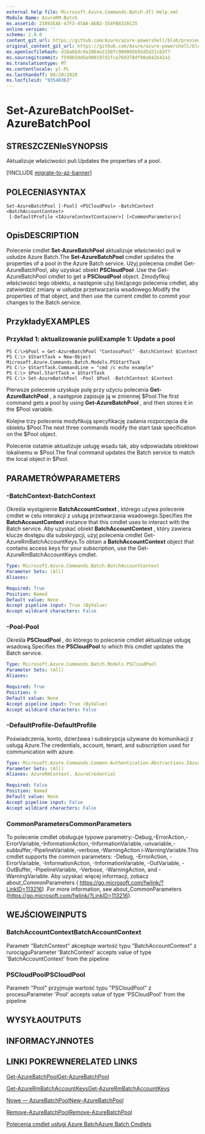 ```yaml
---
external help file: Microsoft.Azure.Commands.Batch.dll-Help.xml
Module Name: AzureRM.Batch
ms.assetid: 23893EAE-47F3-45AA-AEB2-354FB8316C25
online version: ''
schema: 2.0.0
content_git_url: https://github.com/Azure/azure-powershell/blob/preview/src/ResourceManager/AzureBatch/Commands.Batch/help/Set-AzureBatchPool.md
original_content_git_url: https://github.com/Azure/azure-powershell/blob/preview/src/ResourceManager/AzureBatch/Commands.Batch/help/Set-AzureBatchPool.md
ms.openlocfilehash: d18a6bdc9a2064e21507c909005692d5d21c63f7
ms.sourcegitcommit: f599b50d5e980197d1fca769378df90a842b42a1
ms.translationtype: MT
ms.contentlocale: pl-PL
ms.lasthandoff: 08/20/2020
ms.locfileid: "93548363"
---
```

# <span data-ttu-id="c59bd-101">Set-AzureBatchPool</span><span class="sxs-lookup"><span data-stu-id="c59bd-101">Set-AzureBatchPool</span></span>

## <span data-ttu-id="c59bd-102">STRESZCZENIe</span><span class="sxs-lookup"><span data-stu-id="c59bd-102">SYNOPSIS</span></span>
<span data-ttu-id="c59bd-103">Aktualizuje właściwości puli.</span><span class="sxs-lookup"><span data-stu-id="c59bd-103">Updates the properties of a pool.</span></span>

[!INCLUDE [migrate-to-az-banner](../../includes/migrate-to-az-banner.md)]

## <span data-ttu-id="c59bd-104">POLECENIA</span><span class="sxs-lookup"><span data-stu-id="c59bd-104">SYNTAX</span></span>

```
Set-AzureBatchPool [-Pool] <PSCloudPool> -BatchContext <BatchAccountContext>
 [-DefaultProfile <IAzureContextContainer>] [<CommonParameters>]
```

## <span data-ttu-id="c59bd-105">Opis</span><span class="sxs-lookup"><span data-stu-id="c59bd-105">DESCRIPTION</span></span>
<span data-ttu-id="c59bd-106">Polecenie cmdlet **Set-AzureBatchPool** aktualizuje właściwości puli w usłudze Azure Batch.</span><span class="sxs-lookup"><span data-stu-id="c59bd-106">The **Set-AzureBatchPool** cmdlet updates the properties of a pool in the Azure Batch service.</span></span>
<span data-ttu-id="c59bd-107">Użyj polecenia cmdlet Get-AzureBatchPool, aby uzyskać obiekt **PSCloudPool** .</span><span class="sxs-lookup"><span data-stu-id="c59bd-107">Use the Get-AzureBatchPool cmdlet to get a **PSCloudPool** object.</span></span>
<span data-ttu-id="c59bd-108">Zmodyfikuj właściwości tego obiektu, a następnie użyj bieżącego polecenia cmdlet, aby zatwierdzić zmiany w usłudze przetwarzania wsadowego.</span><span class="sxs-lookup"><span data-stu-id="c59bd-108">Modify the properties of that object, and then use the current cmdlet to commit your changes to the Batch service.</span></span>

## <span data-ttu-id="c59bd-109">Przykłady</span><span class="sxs-lookup"><span data-stu-id="c59bd-109">EXAMPLES</span></span>

### <span data-ttu-id="c59bd-110">Przykład 1: aktualizowanie puli</span><span class="sxs-lookup"><span data-stu-id="c59bd-110">Example 1: Update a pool</span></span>
```
PS C:\>$Pool = Get-AzureBatchPool "ContosoPool" -BatchContext $Context
PS C:\> $StartTask = New-Object Microsoft.Azure.Commands.Batch.Models.PSStartTask
PS C:\> $StartTask.CommandLine = "cmd /c echo example"
PS C:\> $Pool.StartTask = $StartTask
PS C:\> Set-AzureBatchPool -Pool $Pool -BatchContext $Context
```

<span data-ttu-id="c59bd-111">Pierwsze polecenie uzyskuje pulę przy użyciu polecenia **Get-AzureBatchPool** , a następnie zapisuje ją w zmiennej $Pool.</span><span class="sxs-lookup"><span data-stu-id="c59bd-111">The first command gets a pool by using **Get-AzureBatchPool** , and then stores it in the $Pool variable.</span></span>

<span data-ttu-id="c59bd-112">Kolejne trzy polecenia modyfikują specyfikację zadania rozpoczęcia dla obiektu $Pool.</span><span class="sxs-lookup"><span data-stu-id="c59bd-112">The next three commands modify the start task specification on the $Pool object.</span></span>

<span data-ttu-id="c59bd-113">Polecenie ostatnie aktualizuje usługę wsadu tak, aby odpowiadała obiektowi lokalnemu w $Pool.</span><span class="sxs-lookup"><span data-stu-id="c59bd-113">The final command updates the Batch service to match the local object in $Pool.</span></span>

## <span data-ttu-id="c59bd-114">PARAMETRÓW</span><span class="sxs-lookup"><span data-stu-id="c59bd-114">PARAMETERS</span></span>

### <span data-ttu-id="c59bd-115">-BatchContext</span><span class="sxs-lookup"><span data-stu-id="c59bd-115">-BatchContext</span></span>
<span data-ttu-id="c59bd-116">Określa wystąpienie **BatchAccountContext** , którego używa polecenie cmdlet w celu interakcji z usługą przetwarzania wsadowego.</span><span class="sxs-lookup"><span data-stu-id="c59bd-116">Specifies the **BatchAccountContext** instance that this cmdlet uses to interact with the Batch service.</span></span>
<span data-ttu-id="c59bd-117">Aby uzyskać obiekt **BatchAccountContext** , który zawiera klucze dostępu dla subskrypcji, użyj polecenia cmdlet Get-AzureRmBatchAccountKeys.</span><span class="sxs-lookup"><span data-stu-id="c59bd-117">To obtain a **BatchAccountContext** object that contains access keys for your subscription, use the Get-AzureRmBatchAccountKeys cmdlet.</span></span>

```yaml
Type: Microsoft.Azure.Commands.Batch.BatchAccountContext
Parameter Sets: (All)
Aliases: 

Required: True
Position: Named
Default value: None
Accept pipeline input: True (ByValue)
Accept wildcard characters: False
```

### <span data-ttu-id="c59bd-118">-Pool</span><span class="sxs-lookup"><span data-stu-id="c59bd-118">-Pool</span></span>
<span data-ttu-id="c59bd-119">Określa **PSCloudPool** , do którego to polecenie cmdlet aktualizuje usługę wsadową.</span><span class="sxs-lookup"><span data-stu-id="c59bd-119">Specifies the **PSCloudPool** to which this cmdlet updates the Batch service.</span></span>

```yaml
Type: Microsoft.Azure.Commands.Batch.Models.PSCloudPool
Parameter Sets: (All)
Aliases: 

Required: True
Position: 0
Default value: None
Accept pipeline input: True (ByValue)
Accept wildcard characters: False
```

### <span data-ttu-id="c59bd-120">-DefaultProfile</span><span class="sxs-lookup"><span data-stu-id="c59bd-120">-DefaultProfile</span></span>
<span data-ttu-id="c59bd-121">Poświadczenia, konto, dzierżawa i subskrypcja używane do komunikacji z usługą Azure.</span><span class="sxs-lookup"><span data-stu-id="c59bd-121">The credentials, account, tenant, and subscription used for communication with azure.</span></span>

```yaml
Type: Microsoft.Azure.Commands.Common.Authentication.Abstractions.IAzureContextContainer
Parameter Sets: (All)
Aliases: AzureRmContext, AzureCredential

Required: False
Position: Named
Default value: None
Accept pipeline input: False
Accept wildcard characters: False
```

### <span data-ttu-id="c59bd-122">CommonParameters</span><span class="sxs-lookup"><span data-stu-id="c59bd-122">CommonParameters</span></span>
<span data-ttu-id="c59bd-123">To polecenie cmdlet obsługuje typowe parametry:-Debug,-ErrorAction,-ErrorVariable,-InformationAction,-InformationVariable,-unvariable,-subbuffer,-PipelineVariable,-verbose,-WarningAction i-WarningVariable.</span><span class="sxs-lookup"><span data-stu-id="c59bd-123">This cmdlet supports the common parameters: -Debug, -ErrorAction, -ErrorVariable, -InformationAction, -InformationVariable, -OutVariable, -OutBuffer, -PipelineVariable, -Verbose, -WarningAction, and -WarningVariable.</span></span> <span data-ttu-id="c59bd-124">Aby uzyskać więcej informacji, zobacz about_CommonParameters ( https://go.microsoft.com/fwlink/?LinkID=113216) .</span><span class="sxs-lookup"><span data-stu-id="c59bd-124">For more information, see about_CommonParameters (https://go.microsoft.com/fwlink/?LinkID=113216).</span></span>

## <span data-ttu-id="c59bd-125">WEJŚCIOWE</span><span class="sxs-lookup"><span data-stu-id="c59bd-125">INPUTS</span></span>

### <span data-ttu-id="c59bd-126">BatchAccountContext</span><span class="sxs-lookup"><span data-stu-id="c59bd-126">BatchAccountContext</span></span>
<span data-ttu-id="c59bd-127">Parametr "BatchContext" akceptuje wartość typu "BatchAccountContext" z rurociągu</span><span class="sxs-lookup"><span data-stu-id="c59bd-127">Parameter 'BatchContext' accepts value of type 'BatchAccountContext' from the pipeline</span></span>

### <span data-ttu-id="c59bd-128">PSCloudPool</span><span class="sxs-lookup"><span data-stu-id="c59bd-128">PSCloudPool</span></span>
<span data-ttu-id="c59bd-129">Parametr "Pool" przyjmuje wartość typu "PSCloudPool" z procesu</span><span class="sxs-lookup"><span data-stu-id="c59bd-129">Parameter 'Pool' accepts value of type 'PSCloudPool' from the pipeline</span></span>

## <span data-ttu-id="c59bd-130">WYSYŁA</span><span class="sxs-lookup"><span data-stu-id="c59bd-130">OUTPUTS</span></span>

## <span data-ttu-id="c59bd-131">INFORMACYJN</span><span class="sxs-lookup"><span data-stu-id="c59bd-131">NOTES</span></span>

## <span data-ttu-id="c59bd-132">LINKI POKREWNE</span><span class="sxs-lookup"><span data-stu-id="c59bd-132">RELATED LINKS</span></span>

[<span data-ttu-id="c59bd-133">Get-AzureBatchPool</span><span class="sxs-lookup"><span data-stu-id="c59bd-133">Get-AzureBatchPool</span></span>](./Get-AzureBatchPool.md)

[<span data-ttu-id="c59bd-134">Get-AzureRmBatchAccountKeys</span><span class="sxs-lookup"><span data-stu-id="c59bd-134">Get-AzureRmBatchAccountKeys</span></span>](./Get-AzureRmBatchAccountKeys.md)

[<span data-ttu-id="c59bd-135">Nowe — AzureBatchPool</span><span class="sxs-lookup"><span data-stu-id="c59bd-135">New-AzureBatchPool</span></span>](./New-AzureBatchPool.md)

[<span data-ttu-id="c59bd-136">Remove-AzureBatchPool</span><span class="sxs-lookup"><span data-stu-id="c59bd-136">Remove-AzureBatchPool</span></span>](./Remove-AzureBatchPool.md)

[<span data-ttu-id="c59bd-137">Polecenia cmdlet usługi Azure Batch</span><span class="sxs-lookup"><span data-stu-id="c59bd-137">Azure Batch Cmdlets</span></span>](./AzureRM.Batch.md)


